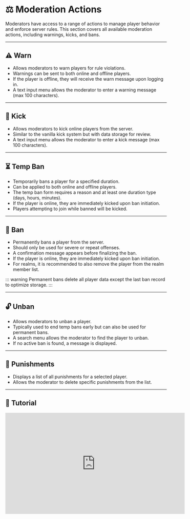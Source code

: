 # ⚖️ Moderation Actions

Moderators have access to a range of actions to manage player behavior and enforce server rules. This section covers all available moderation actions, including warnings, kicks, and bans.

---

## ⚠️ Warn

* Allows moderators to warn players for rule violations.
* Warnings can be sent to both online and offline players.
* If the player is offline, they will receive the warn message upon logging in.
* A text input menu allows the moderator to enter a warning message (max 100 characters).

---

## 🚪 Kick

* Allows moderators to kick online players from the server.
* Similar to the vanilla kick system but with data storage for review.
* A text input menu allows the moderator to enter a kick message (max 100 characters).

---

## ⏳ Temp Ban

* Temporarily bans a player for a specified duration.
* Can be applied to both online and offline players.
* The temp ban form requires a reason and at least one duration type (days, hours, minutes).
* If the player is online, they are immediately kicked upon ban initiation.
* Players attempting to join while banned will be kicked.

---

## 🚫 Ban

* Permanently bans a player from the server.
* Should only be used for severe or repeat offenses.
* A confirmation message appears before finalizing the ban.
* If the player is online, they are immediately kicked upon ban initiation.
* For realms, it is recommended to also remove the player from the realm member list.

::: warning
Permanent bans delete all player data except the last ban record to optimize storage.
:::

---

## 🔓 Unban

* Allows moderators to unban a player.
* Typically used to end temp bans early but can also be used for permanent bans.
* A search menu allows the moderator to find the player to unban.
* If no active ban is found, a message is displayed.

---

## 📜 Punishments

* Displays a list of all punishments for a selected player.
* Allows the moderator to delete specific punishments from the list.

---

## 🎥 Tutorial

<iframe width="560" height="315" src="https://www.youtube.com/embed/-ywPNqdHrwE?si=a3nf0QsUv9SRZHAC&amp;start=514" title="Moderation Actions Tutorial" frameborder="0" allow="accelerometer; autoplay; clipboard-write; encrypted-media; gyroscope; picture-in-picture; web-share" referrerpolicy="strict-origin-when-cross-origin" allowfullscreen></iframe>
